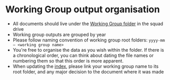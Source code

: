# Working Group output organisation

* All documents should live under the [Working Group folder](https://drive.google.com/drive/folders/1r7gBoCtaM2-Qqmc_bhnRCKIMTrb0vWVb) in the squad drive
* Working group outputs are grouped by year
* Please follow naming convention of working group root folders: `yyyy-mm – <working group name>`
* You're free to organise the data as you wish within the folder. If there is a chronological order, you can think about dating the file names or numbering them so that this order is more apparent.
* When updating the [index](index.md), please link your working group name to its root folder, and any major decision to the document where it was made
